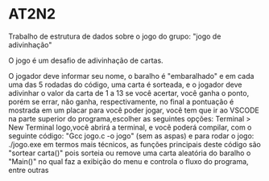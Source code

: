 # AT2N2
Trabalho de estrutura de dados sobre o jogo do grupo: "jogo de adivinhação"

O jogo é um desafio de adivinhação de cartas.

O jogador deve informar seu nome, o baralho é "embaralhado" e em cada uma das 5 rodadas do código, uma carta é sorteada, e o jogador deve adivinhar o valor da carta de 1 a 13 
se você acertar, você ganha o ponto, porém se errar, não ganha, respectivamente, no final a pontuação é mostrada em um placar
para você poder jogar, você tem que ir ao VSCODE na parte superior do programa,escolher as seguintes opções:
Terminal > New Terminal
logo,você abrirá a terminal, e você poderá compilar, com o seguinte código:
"Gcc jogo.c -o jogo" (sem as aspas)
e para rodar o jogo:
./jogo.exe
em termos mais técnicos, as funções principais deste código são "sortear carta()"
pois sorteia ou remove uma carta aleatória do baralho
o "Main()" no qual faz a exibição do menu e controla o fluxo do programa, entre outras

